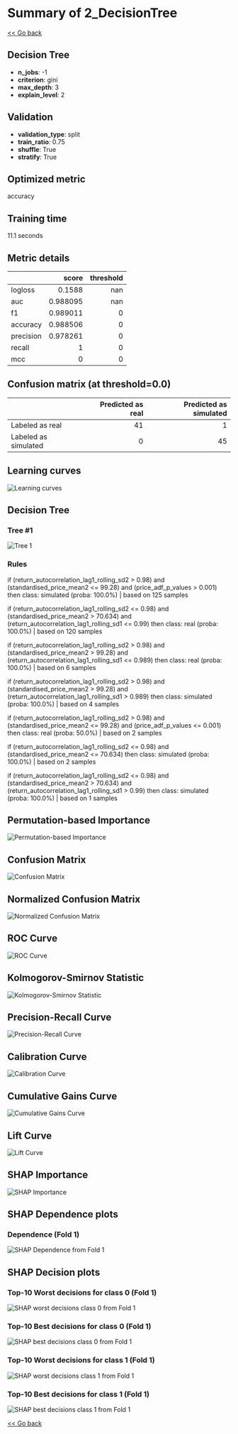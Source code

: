 # Summary of 2_DecisionTree

[<< Go back](../README.md)


## Decision Tree
- **n_jobs**: -1
- **criterion**: gini
- **max_depth**: 3
- **explain_level**: 2

## Validation
 - **validation_type**: split
 - **train_ratio**: 0.75
 - **shuffle**: True
 - **stratify**: True

## Optimized metric
accuracy

## Training time

11.1 seconds

## Metric details
|           |    score |   threshold |
|:----------|---------:|------------:|
| logloss   | 0.1588   |         nan |
| auc       | 0.988095 |         nan |
| f1        | 0.989011 |           0 |
| accuracy  | 0.988506 |           0 |
| precision | 0.978261 |           0 |
| recall    | 1        |           0 |
| mcc       | 0        |           0 |


## Confusion matrix (at threshold=0.0)
|                      |   Predicted as real |   Predicted as simulated |
|:---------------------|--------------------:|-------------------------:|
| Labeled as real      |                  41 |                        1 |
| Labeled as simulated |                   0 |                       45 |

## Learning curves
![Learning curves](learning_curves.png)

## Decision Tree 

### Tree #1
![Tree 1](learner_fold_0_tree.svg)

### Rules

if (return_autocorrelation_lag1_rolling_sd2 > 0.98) and (standardised_price_mean2 <= 99.28) and (price_adf_p_values > 0.001) then class: simulated (proba: 100.0%) | based on 125 samples

if (return_autocorrelation_lag1_rolling_sd2 <= 0.98) and (standardised_price_mean2 > 70.634) and (return_autocorrelation_lag1_rolling_sd1 <= 0.99) then class: real (proba: 100.0%) | based on 120 samples

if (return_autocorrelation_lag1_rolling_sd2 > 0.98) and (standardised_price_mean2 > 99.28) and (return_autocorrelation_lag1_rolling_sd1 <= 0.989) then class: real (proba: 100.0%) | based on 6 samples

if (return_autocorrelation_lag1_rolling_sd2 > 0.98) and (standardised_price_mean2 > 99.28) and (return_autocorrelation_lag1_rolling_sd1 > 0.989) then class: simulated (proba: 100.0%) | based on 4 samples

if (return_autocorrelation_lag1_rolling_sd2 > 0.98) and (standardised_price_mean2 <= 99.28) and (price_adf_p_values <= 0.001) then class: real (proba: 50.0%) | based on 2 samples

if (return_autocorrelation_lag1_rolling_sd2 <= 0.98) and (standardised_price_mean2 <= 70.634) then class: simulated (proba: 100.0%) | based on 2 samples

if (return_autocorrelation_lag1_rolling_sd2 <= 0.98) and (standardised_price_mean2 > 70.634) and (return_autocorrelation_lag1_rolling_sd1 > 0.99) then class: simulated (proba: 100.0%) | based on 1 samples





## Permutation-based Importance
![Permutation-based Importance](permutation_importance.png)
## Confusion Matrix

![Confusion Matrix](confusion_matrix.png)


## Normalized Confusion Matrix

![Normalized Confusion Matrix](confusion_matrix_normalized.png)


## ROC Curve

![ROC Curve](roc_curve.png)


## Kolmogorov-Smirnov Statistic

![Kolmogorov-Smirnov Statistic](ks_statistic.png)


## Precision-Recall Curve

![Precision-Recall Curve](precision_recall_curve.png)


## Calibration Curve

![Calibration Curve](calibration_curve_curve.png)


## Cumulative Gains Curve

![Cumulative Gains Curve](cumulative_gains_curve.png)


## Lift Curve

![Lift Curve](lift_curve.png)



## SHAP Importance
![SHAP Importance](shap_importance.png)

## SHAP Dependence plots

### Dependence (Fold 1)
![SHAP Dependence from Fold 1](learner_fold_0_shap_dependence.png)

## SHAP Decision plots

### Top-10 Worst decisions for class 0 (Fold 1)
![SHAP worst decisions class 0 from Fold 1](learner_fold_0_shap_class_0_worst_decisions.png)
### Top-10 Best decisions for class 0 (Fold 1)
![SHAP best decisions class 0 from Fold 1](learner_fold_0_shap_class_0_best_decisions.png)
### Top-10 Worst decisions for class 1 (Fold 1)
![SHAP worst decisions class 1 from Fold 1](learner_fold_0_shap_class_1_worst_decisions.png)
### Top-10 Best decisions for class 1 (Fold 1)
![SHAP best decisions class 1 from Fold 1](learner_fold_0_shap_class_1_best_decisions.png)

[<< Go back](../README.md)
